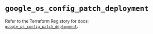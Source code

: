 # `google_os_config_patch_deployment`

Refer to the Terraform Registory for docs: [`google_os_config_patch_deployment`](https://www.terraform.io/docs/providers/google/r/os_config_patch_deployment).
